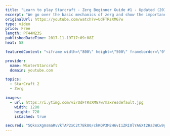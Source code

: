```yaml
---
title: "Learn to play Starcraft - Zerg Beginner Guide #1 - Updated (2017)"
excerpt: "We go over the basic mechanics of zerg and show the importance of understanding at least some of what your opponent is doing.  This guide is meant for players with an understanding of the objectives of starcraft but without any strong direction or gameplan, especially for each specific race! -- Watch"
originalUrl: https://youtube.com/watch?v=UdFTRsXMG7w
type: video
price: Free
length: PT44M23S
publishedDateTime: 2017-11-19T17:09:08Z
heat: 58

featuredContent: "<iframe width=\"800\" height=\"500\" frameborder=\"0\" src=\"https://www.youtube.com/embed/UdFTRsXMG7w\" allow=\"accelerometer; autoplay; encrypted-media; gyroscope; picture-in-picture\" allowfullscreen></iframe>"

provider:
  name: WinterStarcraft
  domain: youtube.com

topics:
  - StarCraft 2
  - Zerg

images:
  - url: https://i.ytimg.com/vi/UdFTRsXMG7w/maxresdefault.jpg
    width: 1280
    height: 720
    isCached: true

secured: "5QksxXgmsmaRvVkTAP2xC2t7Bk80/ckKQP3M2H6vI1ZRI0lYAGXt2Ha3WCw9gyhC1ZNKvWw9VJ/LRyGq4wt1BdhPZLo4ZinDpfxWdXqbQB5Z+rgQ1oxYGLennPL8OwOtp+IhyHzzZcJA6MWgY1Jv6QRGjnibaHKPxfrTUgRu8AXt7zZYPpmT7KYswGidziaxlF/11eVkbKTc/1HCf6ZtrYRo6tQ8TAouwn/719dKUU7V2beUcdPonSwdBmymfTLeRAhjxmeMLIzEEZYqHqJRbUj84K+Q+Iz8OKGHjJHDnbLWL38SLPMSELPVDWd4HKsF0COvgs+1gxuPEOVZ/3nQpoi9uuexIGmu+1orR4VMI/QKve56CSECm1Ap7nuveQAbQXR6tAsZbfYredThzgPzPE2MPKACQpQ2FIq5j2YlPBHsC2vWkzylT+KnrIUsrAu+;DasjRVwVRONJxrFFHvrRAw=="
---
```



